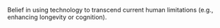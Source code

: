Belief in using technology to transcend current human limitations (e.g., enhancing longevity or cognition).
